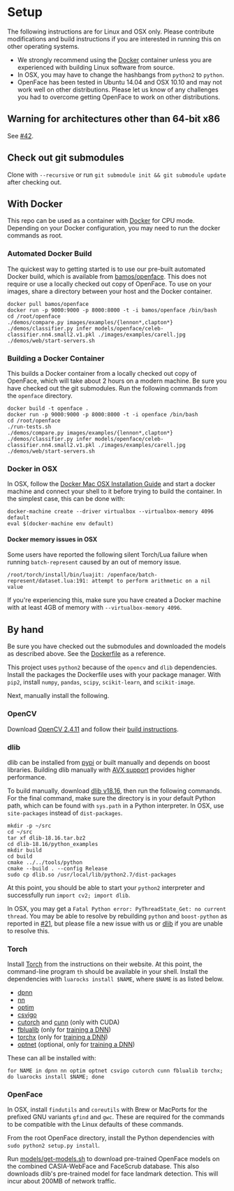 # Setup
The following instructions are for Linux and OSX only.
Please contribute modifications and build instructions if you
are interested in running this on other operating systems.

+ We strongly recommend using the [Docker](https://www.docker.com/)
  container unless you are experienced with building
  Linux software from source.
+ In OSX, you may have to change the hashbangs
  from `python2` to `python`.
+ OpenFace has been tested in Ubuntu 14.04 and OSX 10.10
  and may not work well on other distributions.
  Please let us know of any challenges you had to overcome
  getting OpenFace to work on other distributions.

## Warning for architectures other than 64-bit x86
See [#42](https://github.com/cmusatyalab/openface/issues/42).

## Check out git submodules
Clone with `--recursive` or run `git submodule init && git submodule update`
after checking out.

## With Docker
This repo can be used as a container with
[Docker](https://www.docker.com/) for CPU mode.
Depending on your Docker configuration, you may need to
run the docker commands as root.

### Automated Docker Build
The quickest way to getting started is to use our pre-built
automated Docker build, which is available from
[bamos/openface](https://hub.docker.com/r/bamos/openface/).
This does not require or use a locally checked out copy of OpenFace.
To use on your images, share a directory between your
host and the Docker container.

```
docker pull bamos/openface
docker run -p 9000:9000 -p 8000:8000 -t -i bamos/openface /bin/bash
cd /root/openface
./demos/compare.py images/examples/{lennon*,clapton*}
./demos/classifier.py infer models/openface/celeb-classifier.nn4.small2.v1.pkl ./images/examples/carell.jpg
./demos/web/start-servers.sh
```


### Building a Docker Container
This builds a Docker container from a locally checked out copy of OpenFace,
which will take about 2 hours on a modern machine.
Be sure you have checked out the git submodules.
Run the following commands from the `openface` directory.

```
docker build -t openface .
docker run -p 9000:9000 -p 8000:8000 -t -i openface /bin/bash
cd /root/openface
./run-tests.sh
./demos/compare.py images/examples/{lennon*,clapton*}
./demos/classifier.py infer models/openface/celeb-classifier.nn4.small2.v1.pkl ./images/examples/carell.jpg
./demos/web/start-servers.sh
```

### Docker in OSX
In OSX, follow the
[Docker Mac OSX Installation Guide](https://docs.docker.com/installation/mac/)
and start a docker machine and connect your shell to it
before trying to build the container.
In the simplest case, this can be done with:

```
docker-machine create --driver virtualbox --virtualbox-memory 4096 default
eval $(docker-machine env default)
```

#### Docker memory issues in OSX

Some users have reported the following silent Torch/Lua failure
when running `batch-represent` caused by an out of memory issue.

```
/root/torch/install/bin/luajit: /openface/batch-represent/dataset.lua:191: attempt to perform arithmetic on a nil value
```

If you're experiencing this, make sure you have created a Docker machine
with at least 4GB of memory with `--virtualbox-memory 4096`.

## By hand
Be sure you have checked out the submodules and downloaded the models as
described above.
See the
[Dockerfile](https://github.com/cmusatyalab/openface/blob/master/Dockerfile)
as a reference.

This project uses `python2` because of the `opencv`
and `dlib` dependencies.
Install the packages the Dockerfile uses with your package manager.
With `pip2`, install `numpy`, `pandas`, `scipy`, `scikit-learn`, and `scikit-image`.

Next, manually install the following.

### OpenCV
Download [OpenCV 2.4.11](https://github.com/Itseez/opencv/archive/2.4.11.zip)
and follow their
[build instructions](http://docs.opencv.org/doc/tutorials/introduction/linux_install/linux_install.html).

### dlib
dlib can be installed from [pypi](https://pypi.python.org/pypi/dlib)
or built manually and depends on boost libraries.
Building dlib manually with
[AVX support](http://dlib.net/face_landmark_detection_ex.cpp.html)
provides higher performance.

To build manually, download
[dlib v18.16](https://github.com/davisking/dlib/releases/download/v18.16/dlib-18.16.tar.bz2),
then run the following commands.
For the final command, make sure the directory is in your default
Python path, which can be found with `sys.path` in a Python interpreter.
In OSX, use `site-packages` instead of `dist-packages`.

```
mkdir -p ~/src
cd ~/src
tar xf dlib-18.16.tar.bz2
cd dlib-18.16/python_examples
mkdir build
cd build
cmake ../../tools/python
cmake --build . --config Release
sudo cp dlib.so /usr/local/lib/python2.7/dist-packages
```

At this point, you should be able to start your `python2`
interpreter and successfully run `import cv2; import dlib`.

In OSX, you may get a `Fatal Python error: PyThreadState_Get: no current thread`.
You may be able to resolve by rebuilding `python` and `boost-python`
as reported in [#21](https://github.com/cmusatyalab/openface/issues/21),
but please file a new issue with us or [dlib](https://github.com/davisking/dlib)
if you are unable to resolve this.

### Torch
Install [Torch](http://torch.ch) from the instructions on their website.
At this point, the command-line program `th` should
be available in your shell.
Install the dependencies with `luarocks install $NAME`,
where `$NAME` is as listed below.

+ [dpnn](https://github.com/nicholas-leonard/dpnn)
+ [nn](https://github.com/torch/nn)
+ [optim](https://github.com/torch/optim)
+ [csvigo](https://github.com/clementfarabet/lua---csv)
+ [cutorch](https://github.com/torch/cutorch) and [cunn](https://github.com/torch/cunn)
  (only with CUDA)
+ [fblualib](https://github.com/facebook/fblualib)
  (only for [training a DNN](http://cmusatyalab.github.io/openface/training-new-models/))
+ [torchx](https://github.com/nicholas-leonard/torchx)
  (only for [training a DNN](http://cmusatyalab.github.io/openface/training-new-models/))
+ [optnet](https://github.com/fmassa/optimize-net)
  (optional, only for [training a DNN](http://cmusatyalab.github.io/openface/training-new-models/))

These can all be installed with:

```
for NAME in dpnn nn optim optnet csvigo cutorch cunn fblualib torchx; do luarocks install $NAME; done
```

### OpenFace
In OSX, install `findutils` and `coreutils` with Brew or MacPorts for
the prefixed GNU variants `gfind` and `gwc`.
These are required for the commands to be compatible with
the Linux defaults of these commands.

From the root OpenFace directory,
install the Python dependencies with
`sudo python2 setup.py install`.

Run [models/get-models.sh](https://github.com/cmusatyalab/openface/blob/master/models/get-models.sh)
to download pre-trained OpenFace
models on the combined CASIA-WebFace and FaceScrub database.
This also downloads dlib's pre-trained model for face landmark detection.
This will incur about 200MB of network traffic.

